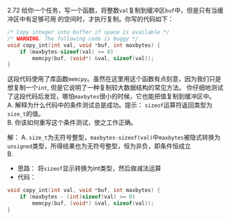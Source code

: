 2.72 给你一个任务，写一个函数，将整数`val`复制到缓冲区`buf`中，但是只有当缓冲区中有足够可用
的空间时，才执行复制。你写的代码如下：
```c
/* Copy integer into buffer if space is available */
/* WARNING: The following code is buggy */
void copy_int(int val, void *buf, int maxbytes) {
    if (maxbytes-sizeof(val) >= 0)
        memcpy(buf, (void*) &val, sizeof(val));
}
```
这段代码使用了库函数`memcpy`。虽然在这里用这个函数有点刻意，因为我们只是想复制一个`int`, 但是它说明了一种复制较大数据结构的常见方法。
你仔细地测试了这段代码后发现，哪怕`maxbytes`很小的时候，它也能把值复制到缓冲区中。  
A. 解释为什么代码中的条件测试总是成功。提示： `sizeof`运算符返回类型为`size_t`的值。  
B. 你该如何重写这个条件测试，使之工作正确。

解：
A. `size_t`为无符号整型，`maxbytes-sizeof(val)`中`maxbytes`被隐式转换为`unsigned`类型，所得结果也为无符号整型，恒为非负，即条件恒成立  
B. 
- 思路：
  将`sizeof`显示转换为int类型，然后做减法运算
- 代码：
```c
void copy_int(int val, void *buf, int maxbytes) {
    if (maxbytes - (int)sizeof(val) >= 0)
        memcpy(buf, (void*) &val, sizeof(val));
}
```
